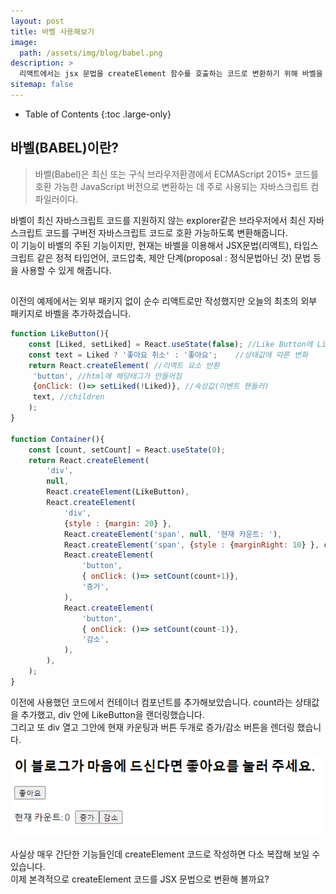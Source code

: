 ```yaml
---
layout: post
title: 바벨 사용해보기
image: 
  path: /assets/img/blog/babel.png
description: >
  리액트에서는 jsx 문법을 createElement 함수를 호출하는 코드로 변환하기 위해 바벨을 사용합니다. 오늘은 이 바벨이 어떤 것인지 가볍게 알아보려합니다.
sitemap: false
---
```

<style>
.img{
  text-align : center;
}
</style>

- Table of Contents
{:toc .large-only}

## 바벨(BABEL)이란?


 >바벨(Babel)은 최신 또는 구식 브라우저환경에서 ECMAScript 2015+ 코드를 호환 가능한 JavaScript 버전으로 변환하는 데 주로 사용되는 자바스크립트 컴파일러이다.

바벨이 최신 자바스크립트 코드를 지원하지 않는 explorer같은 브라우저에서 최신 자바스크립트 코드를 구버전 자바스크립트 코드로 호환 가능하도록 변환해줍니다. <br>이 기능이 바벨의 주된 기능이지만, 현재는 바벨을 이용해서 JSX문법(리액트), 타입스크립트 같은 정적 타입언어, 코드압축, 제안 단계(proposal : 정식문법아닌 것) 문법 등을 사용할 수 있게 해줍니다.

<h2 class="h3 hr-bottom"></h2>

이전의 예제에서는 외부 패키지 없이 순수 리액트로만 작성했지만 오늘의 최초의 외부 패키지로 바벨을 추가하겠습니다.

~~~js
function LikeButton(){
    const [Liked, setLiked] = React.useState(false); //Like Button에 Like라는 상태 값을 추가했다.
    const text = Liked ? '좋아요 취소' : '좋아요';    //상태값에 따른 변화
    return React.createElement( //리액트 요소 반환
     'button', //html에 해당태그가 만들어짐
     {onClick: ()=> setLiked(!Liked)}, //속성값(이벤트 핸들러)
     text, //children
    );
}

function Container(){
    const [count, setCount] = React.useState(0);
    return React.createElement(
        'div',
        null,
        React.createElement(LikeButton),
        React.createElement(
            'div',
            {style : {margin: 20} },
            React.createElement('span', null, '현재 카운트: '),
            React.createElement('span', {style : {marginRight: 10} }, count),
            React.createElement(
                'button',
                { onClick: ()=> setCount(count+1)},
                '증가',
            ),
            React.createElement(
                'button',
                { onClick: ()=> setCount(count-1)},
                '감소',
            ),
        ),
    );
}
~~~
이전에 사용했던 코드에서 컨테이너 컴포넌트를 추가해보았습니다. count라는 상태값을 추가했고, div 안에 LikeButton을 랜더링했습니다.<br> 그리고 또 div 열고 그안에 현재 카운팅과 버튼 두개로 증가/감소 버튼을 렌더링 했습니다.<br>

<div class="img">
<img src="/assets/img/blog/createElement.png" alt="createElement">
</div><br>
사실상 매우 간단한 기능들인데 createElement 코드로 작성하면 다소 복잡해 보일 수 있습니다.
<br>
이제 본격적으로 createElement 코드를 JSX 문법으로 변환해 볼까요?